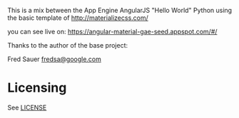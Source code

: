 This is a mix between the App Engine AngularJS "Hello World" Python using the basic template of http://materializecss.com/


you can see live on: https://angular-material-gae-seed.appspot.com/#/


Thanks to the author of the base project:

Fred Sauer <fredsa@google.com>



# Licensing

See [LICENSE](LICENSE)
